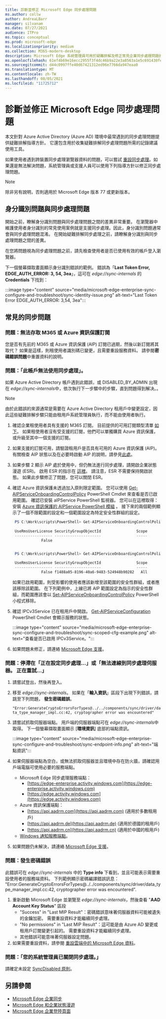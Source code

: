 ```yaml
---
title: 診斷並修正 Microsoft Edge 同步處理問題
ms.author: collw
author: AndreaLBarr
manager: silvanam
ms.date: 07/27/2021
audience: ITPro
ms.topic: conceptual
ms.prod: microsoft-edge
ms.localizationpriority: medium
ms.collection: M365-modern-desktop
description: Microsoft Edge 系統管理員可用於疑難排解及修正常見企業同步處理問題的指導方針和工具
ms.openlocfilehash: 61ef4b69e16ecc2955f3f4dc46b9a22e3a8563a1e5c691430fe0645ceb23ad79
ms.sourcegitcommit: d44c0997ffe40d67421312ed96e7766da947eaa0
ms.translationtype: MT
ms.contentlocale: zh-TW
ms.lasthandoff: 08/05/2021
ms.locfileid: "11725712"
---
```

# <a name="diagnose-and-fix-microsoft-edge-sync-issues"></a>診斷並修正 Microsoft Edge 同步處理問題

本文針對 Azure Active Directory (Azure AD) 環境中最常遇到的同步處理問題提供疑難排解指導方針。 它還包含用於收集疑難排解同步處理問題所需的記錄建議使用工具。

如果使用者遇到跨裝置同步處理瀏覽器資料的問題，可以嘗試 [重設同步處理](edge-learnmore-reset-data-in-cloud.md)。如果還是無法解決問題，系統管理員或支援人員可以使用下列指導方針以修正同步處理問題。

> [!NOTE]
> 除非另有說明，否則適用於 Microsoft Edge 版本 77 或更新版本。

## <a name="identity-issues-versus-sync-issues"></a>身分識別問題與同步處理問題

開始之前，瞭解身分識別問題與同步處理問題之間的差異非常重要。 在瀏覽器中維護使用者身分識別的常見使用案例就是支援同步處理。因此，身分識別問題通常會與同步處理問題混淆。 在開始疑難排解同步處理之前，請瞭解身分識別與同步處理問題之間的差異。

在您將問題視為同步處理問題之前，請先檢查使用者是否已使用有效的帳戶登入瀏覽器。

下一個螢幕擷取畫面顯示身分識別錯誤的範例。 錯誤為「**Last Token Error, EDGE_AUTH_ERROR: 3, 54, 3ea**」，這可在 *edge://sync-internals* 的 **Credentials** 下找到：

:::image type="content" source="media/microsoft-edge-enterprise-sync-configure-and-troubleshoot/sync-identity-issue.png" alt-text="Last Token Error EDGE_AUTH_ERROR: 3,54, 3ea":::

## <a name="common-sync-issues"></a>常見的同步問題

### <a name="issue-cant-access-m365-or-azure-information-protection-subscription"></a>問題：無法存取 M365 或 Azure 資訊保護訂閱

您是否有先前的 M365 或 Azure 資訊保護 (AIP) 訂閱已過期，然後以新訂閱將其取代？ 如果是這樣，則租使用者識別碼已變更，且需要重設服務資料。 請參閱**密碼錯誤問題**中重置資料的說明。

### <a name="issue-sync-is-not-available-for-this-account"></a>問題：「此帳戶無法使用同步處理」。

如果 Azure Active Directory 帳戶遇到此錯誤，或 DISABLED_BY_ADMIN 出現在 *edge://sync-internals*中，依次執行下一步驟中的步驟，直到問題得到解决。。

> [!NOTE]
> 由於此錯誤的來源通常是需要在 Azure Active Directory 租用戶中變更設定，因此這些疑難排解步驟只能由租用戶系統管理員執行，而不能由使用者執行。

1. 確認企業租使用者具有支援的 M365 訂閱。 目前提供的可用訂閱類型清單 [如下](/azure/information-protection/activate-office365)。 如果租使用者沒有受支援的訂閱，他們可以單獨購買 Azure 資訊保護，或升級至其中一個支援的訂閱。
2. 如果支援的訂閱可用，請驗證租用戶是否具有可用的 Azure 資訊保護 (AIP)。 有關檢查 AIP 狀態以及在必要時啟動 AIP 的說明，請參見[此處](/azure/information-protection/activate-office365)。
3. 如果步驟 2 顯示 AIP 處於使用中，但仍無法進行同步處理，請開啟企業狀態漫遊 (ESR)。 啟用 ESR 的指示在 [這裡](/azure/active-directory/devices/enterprise-state-roaming-enable)。 請注意，ESR 不需要保持開啟狀態。 如果此步驟修正了問題，您可以關閉 ESR。
4. 確認 Azure 資訊保護未透過加入原則限定範圍。 您可以使用 [Get-AIPServiceOnboardingControlPolicy](/powershell/module/aipservice/get-aipserviceonboardingcontrolpolicy?view=azureipps) PowerShell Cmdlet 來查看是否已啟用範圍。 確認已安裝 aIPService PowerShell 監視器。 您可以在這裡取得：安裝 [Azure 資訊保護的 AIPService PowerShell 模組](/azure/information-protection/install-powershell) 。 接下來的兩個範例顯示了一個不限範圍的設定和一個範圍設定為特定安全性群組的設定。

   ```powershell
    PS C:\Work\scripts\PowerShell> Get-AIPServiceOnboardingControlPolicy
 
    UseRmsUserLicense SecurityGroupObjectId                Scope
    ----------------- ---------------------                -----
                False 
   ```

   ```powershell

    PS C:\Work\scripts\PowerShell> Get-AIPServiceOnboardingControlPolicy
 
    UseRmsUserLicense SecurityGroupObjectId                Scope
    ----------------- ---------------------                -----
                False f1488a05-8196-40a6-9483-524948b90282   All
   ```

   如果已啟用範圍，則受影響的使用者應該新增至該範圍的安全性群組，或者應該移除該範圍。 在下列範例中，上線已將 AIP 範圍設定為指示的安全性群組，而範圍應該會以 [Set-AIPServiceOnboardingControlPolicy](/powershell/module/aipservice/set-aipserviceonboardingcontrolpolicy?view=azureipps) PowerShell 小程式移除。

5. 確認 IPCv3Service 已在租用戶中開啟。 [Get-AIPServiceConfiguration](/powershell/module/aipservice/get-aipserviceconfiguration?view=azureipps) PowerShell Cmdlet 會顯示服務的狀態。

   :::image type="content" source="media/microsoft-edge-enterprise-sync-configure-and-troubleshoot/sync-scoped-cfg-example.png" alt-text="查看是否已啟用 IPCv3Service。":::

6. 如果問題未修正，請連絡 [Microsoft Edge 支援](https://www.microsoftedgeinsider.com/support)。

### <a name="issue-stuck-at-setting-up-sync-or-couldnt-connect-to-the-sync-server-retrying"></a>問題：停滯在「正在設定同步處理...」或「無法連線到同步處理伺服器。 正在重試...」

1. 請嘗試登出，然後再登入。
2. 移至 *edge://sync-internals*。 如果在「**輸入資訊**」區段下出現下列錯誤，請跳至下列問題， **發生密碼錯誤**。

   `"Error:GenerateCryptoErrorsForTypes@../../components/sync/driver/data_type_manager_impl.cc:42, cryptographer error was encountered"`

3. 請嘗試抓取伺服器端點。 用戶端的伺服器端點可在 *edge://sync-internals*中取得。 下一個螢幕擷取畫面顯示 [**環境資訊**] 底部的端點資訊。

   :::image type="content" source="media/microsoft-edge-enterprise-sync-configure-and-troubleshoot/sync-endpoint-info.png" alt-text="端點資訊":::

4. 如果伺服器端點為空白，或無法抓取伺服器並且環境中存在防火牆，請確認用戶端電腦可使用必要的服務端點。

   - Microsoft Edge 同步處理服務端點：
     - [https://edge-enterprise.activity.windows.com](https://edge-enterprise.activity.windows.com)
     - [https://edge.activity.windows.com](https://edge.activity.windows.com)
    - Azure 資訊保護端點：
      - [https://api.aadrm.com](https://api.aadrm.com) (適用於多數租用戶)
      - [https://api.aadrm.de](https://api.aadrm.de) (適用於德國的租用戶)
      - [https://api.aadrm.cn](https://api.aadrm.cn) (適用於中國的租用戶)
   - [Windows 通知服務端點](/windows/uwp/design/shell/tiles-and-notifications/firewall-allowlist-config)。

5. 如果問題仍未解決，請連絡 [Microsoft Edge 支援](https://www.microsoftedgeinsider.com/support)。

### <a name="issue-cryptographer-error-encountered"></a>問題：發生密碼錯誤

此錯誤可在 *edge://sync-internals* 中的 **Type info** 下看到，並且可能表示需要重設使用者的服務端資料。 下列範例顯示密碼編譯錯誤訊息：
<br>"Error:GenerateCryptoErrorsForTypes@../../components/sync/driver/data_type_manager_impl.cc:42, cryptographer error was encountered".

1. 重新啟動 Microsoft Edge 並瀏覽至 *edge://sync-internals*，然後查看 "**AAD Account Key Status**" 區段
   - "Success" in "Last MIP Result"：密碼錯誤意味著伺服器資料可能被遺失的金鑰加密。 需要重設資料才能繼續同步處理。
   - "No permissions" in "Last MIP Result"：這可能是由 Azure AD 變更或租用戶訂閱變更引起的。 需要重設資料才能繼續同步處理。
   - 其他錯誤可能意味著伺服器設定問題。
2. 如果需要重設資料，請參閱 [重設雲端中的 Microsoft Edge 資料](edge-learnmore-reset-data-in-cloud.md)。

### <a name="issue-sync-has-been-turned-off-by-your-administrator"></a>問題：「您的系統管理員已關閉同步處理。」

請確定未設定 [SyncDisabled 原則](./microsoft-edge-policies.md#syncdisabled)。

## <a name="see-also"></a>另請參閱

- [Microsoft Edge 企業同步](microsoft-edge-enterprise-sync.md)
- [Microsoft Edge 和企業狀態漫遊](microsoft-edge-enterprise-state-roaming.md)
- [Microsoft Edge 企業登陸頁面](https://aka.ms/EdgeEnterprise)